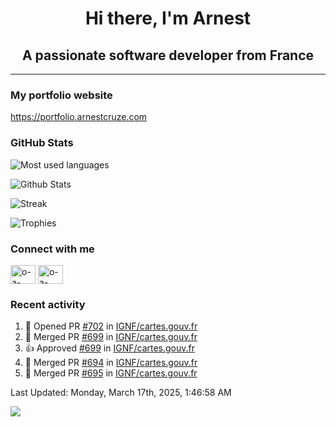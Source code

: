 <h1 align="center">Hi there, I'm Arnest</h1>
<h2 align="center">A passionate software developer from France</h2>

---

### My portfolio website

https://portfolio.arnestcruze.com

### GitHub Stats

![Most used languages](https://github-readme-stats.vercel.app/api/top-langs/?username=ocruze&langs_count=10&layout=compact&hide=tsql)

![Github Stats](https://github-readme-stats.vercel.app/api?username=ocruze&count_private=true&show_icons=true&title_color=fff&text_color=fff&bg_color=30,36d1dc,904e95)

![Streak](https://github-readme-streak-stats.herokuapp.com/?user=ocruze&)

![Trophies](https://github-profile-trophy.vercel.app/?username=ocruze)

### Connect with me

<p align="left">
  <a href="mailto:o.cruze@live.com" target="blank"><img align="center" src="https://upload.wikimedia.org/wikipedia/commons/d/df/Microsoft_Office_Outlook_%282018%E2%80%93present%29.svg" alt="o-a-cruze" height="30" width="40" /></a>
  <a href="https://linkedin.com/in/o-a-cruze" target="blank"><img align="center" src="https://raw.githubusercontent.com/rahuldkjain/github-profile-readme-generator/master/src/images/icons/Social/linked-in-alt.svg" alt="o-a-cruze" height="30" width="40" /></a>
</p>

### Recent activity

<!--RECENT_ACTIVITY:start-->
1. 💪 Opened PR [#702](https://github.com/IGNF/cartes.gouv.fr/pull/702) in [IGNF/cartes.gouv.fr](https://github.com/IGNF/cartes.gouv.fr)
2. 🎉 Merged PR [#699](https://github.com/IGNF/cartes.gouv.fr/pull/699) in [IGNF/cartes.gouv.fr](https://github.com/IGNF/cartes.gouv.fr)
3. 👍 Approved [#699](https://github.com/IGNF/cartes.gouv.fr/pull/699#pullrequestreview-2684984943) in [IGNF/cartes.gouv.fr](https://github.com/IGNF/cartes.gouv.fr)
4. 🎉 Merged PR [#694](https://github.com/IGNF/cartes.gouv.fr/pull/694) in [IGNF/cartes.gouv.fr](https://github.com/IGNF/cartes.gouv.fr)
5. 🎉 Merged PR [#695](https://github.com/IGNF/cartes.gouv.fr/pull/695) in [IGNF/cartes.gouv.fr](https://github.com/IGNF/cartes.gouv.fr)
<!--RECENT_ACTIVITY:end-->

<!--RECENT_ACTIVITY:last_update-->
Last Updated: Monday, March 17th, 2025, 1:46:58 AM
<!--RECENT_ACTIVITY:last_update_end-->

[![](https://visitcount.itsvg.in/api?id=ocruze&label=Profile%20Views&pretty=false)](https://visitcount.itsvg.in)
